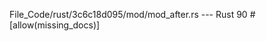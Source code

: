 File_Code/rust/3c6c18d095/mod/mod_after.rs --- Rust
                                                                                                                                                            90         #[allow(missing_docs)]

